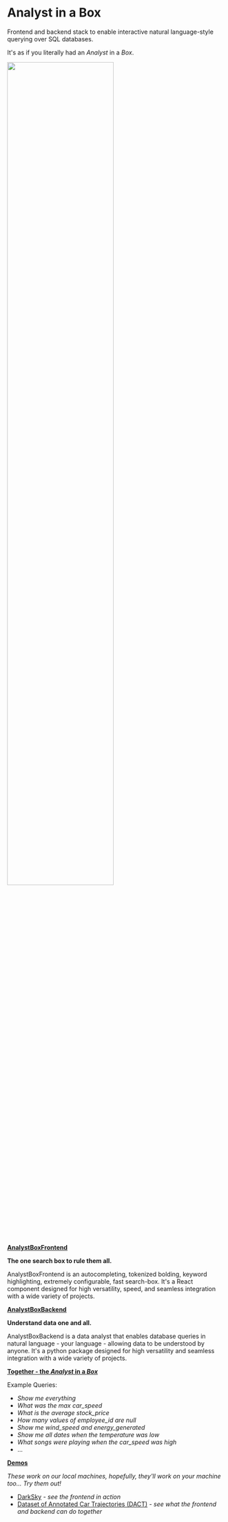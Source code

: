 # Analyst in a Box

Frontend and backend stack to enable interactive natural language-style querying over SQL databases.

It's as if you literally had an _Analyst_ in a _Box_.

<img src="other/DACTDemo.gif" width="70%" />

**<ins>[AnalystBoxFrontend](AnalystBoxFrontend/README.md)</ins>**

**The one search box to rule them all.**

AnalystBoxFrontend is an autocompleting, tokenized bolding, keyword highlighting, extremely configurable, fast search-box. It's a React component designed for high versatility, speed, and seamless integration with a wide variety of projects.

**<ins>[AnalystBoxBackend](AnalystBoxBackend/README.md)</ins>**

**Understand data one and all.**

AnalystBoxBackend is a data analyst that enables database queries in natural language - your language - allowing data to be understood by anyone. It's a python package designed for high versatility and seamless integration with a wide variety of projects.

**<ins>Together - the _Analyst_ in a _Box_</ins>**

Example Queries:

- _Show me everything_
- _What was the max car_speed_
- _What is the average stock_price_
- _How many values of employee_id are null_
- _Show me wind_speed and energy_generated_
- _Show me all dates when the temperature was low_
- _What songs were playing when the car_speed was high_
- ...

**<ins>Demos</ins>**

_These work on our local machines, hopefully, they'll work on your machine too... Try them out!_

- [DarkSky](demos/darksky/README.md) - _see the frontend in action_
- [Dataset of Annotated Car Trajectories (DACT)](demos/dact/README.md) - _see what the frontend and backend can do together_
